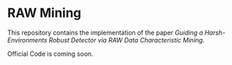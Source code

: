 # RAW Mining
This repository contains the implementation of the paper *Guiding a Harsh-Environments Robust Detector via
RAW Data Characteristic Mining*.



Official Code is coming soon.
